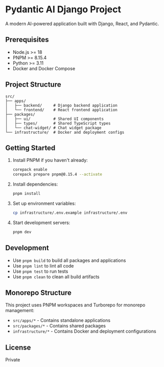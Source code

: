 # Pydantic AI Django Project

A modern AI-powered application built with Django, React, and Pydantic.

## Prerequisites

- Node.js >= 18
- PNPM >= 8.15.4
- Python >= 3.11
- Docker and Docker Compose

## Project Structure

```
src/
├── apps/
│   ├── backend/     # Django backend application
│   └── frontend/    # React frontend application
├── packages/
│   ├── ui/          # Shared UI components
│   ├── types/       # Shared TypeScript types
│   └── chat-widget/ # Chat widget package
└── infrastructure/  # Docker and deployment configs
```

## Getting Started

1. Install PNPM if you haven't already:

   ```bash
   corepack enable
   corepack prepare pnpm@8.15.4 --activate
   ```

2. Install dependencies:

   ```bash
   pnpm install
   ```

3. Set up environment variables:

   ```bash
   cp infrastructure/.env.example infrastructure/.env
   ```

4. Start development servers:
   ```bash
   pnpm dev
   ```

## Development

- Use `pnpm build` to build all packages and applications
- Use `pnpm lint` to lint all code
- Use `pnpm test` to run tests
- Use `pnpm clean` to clean all build artifacts

## Monorepo Structure

This project uses PNPM workspaces and Turborepo for monorepo management:

- `src/apps/*` - Contains standalone applications
- `src/packages/*` - Contains shared packages
- `infrastructure/*` - Contains Docker and deployment configurations

## License

Private
